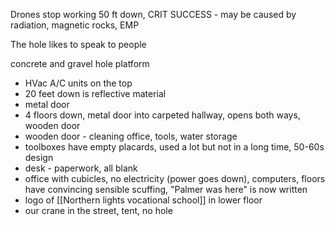 Drones stop working 50 ft down, CRIT SUCCESS - may be caused by radiation, magnetic rocks, EMP

The hole likes to speak to people

concrete and gravel hole platform
- HVac A/C units on the top
- 20 feet down is reflective material
- metal door
- 4 floors down, metal door into carpeted hallway, opens both ways, wooden door
- wooden door - cleaning office, tools, water storage
- toolboxes have empty placards, used a lot but not in a long time, 50-60s design
- desk - paperwork, all blank
- office with cubicles, no electricity (power goes down), computers, floors have convincing sensible scuffing, "Palmer was here" is now written
- logo of [[Northern lights vocational school]] in lower floor
- our crane in the street, tent, no hole